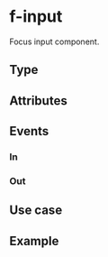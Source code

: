 # f-input
Focus input component.

## Type


## Attributes

## Events
 
### In

### Out

## Use case

## Example
